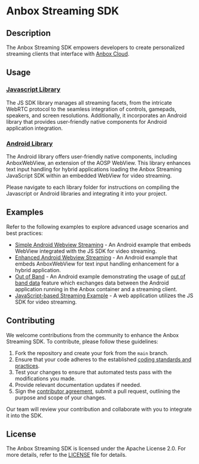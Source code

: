 # Anbox Streaming SDK

## Description

The Anbox Streaming SDK empowers developers to create personalized streaming clients that interface with [Anbox Cloud](https://anbox-cloud.io/).

## Usage

### [Javascript Library](js)

The JS SDK library manages all streaming facets, from the intricate WebRTC protocol to the seamless integration of controls, gamepads, speakers, and screen resolutions. Additionally, it incorporates an Android library that provides user-friendly native components for Android application integration.

### [Android Library](android/anbox_streaming_sdk)

The Android library offers user-friendly native components, including AnboxWebView, an extension of the AOSP WebView. This library enhances text input handling for hybrid applications loading the Anbox Streaming JavaScript SDK within an embedded WebView for video streaming.

Please navigate to each library folder for instructions on compiling the Javascript or Android libraries and integrating it into your project.

## Examples

Refer to the following examples to explore advanced usage scenarios and best practices:

* [Simple Android Webview Streaming](examples/android/webview_streaming) - An Android example that embeds WebView integrated with the JS SDK for video streaming.
* [Enhanced Android Webview Streaming](examples/android/enhanced_webview_streaming) - An Android example that embeds AnboxWebView for text input handling enhancement for a hybrid application.
* [Out of Band](examples/android/out_of_band_v2) - An Android example demonstrating the usage of [out of band data](https://anbox-cloud.io/docs/howto/stream/oob-data#oob-v2) feature which exchanges data between the Android application running in the Anbox container and a streaming client.
* [JavaScript-based Streaming Example](examples/js) - A web application utilizes the JS SDK for video streaming.

## Contributing

We welcome contributions from the community to enhance the Anbox Streaming SDK. To contribute, please follow these guidelines:

1. Fork the repository and create your fork from the `main` branch.
2. Ensure that your code adheres to the established [coding standards and practices](https://ubuntu.com/community/ethos/code-of-conduct).
3. Test your changes to ensure that automated tests pass with the modifications you made.
4. Provide relevant documentation updates if needed.
5. Sign the [contributor agreement](https://ubuntu.com/legal/contributors), submit a pull request, outlining the purpose and scope of your changes.

Our team will review your contribution and collaborate with you to integrate it into the SDK.

## License

The Anbox Streaming SDK is licensed under the Apache License 2.0. For more details, refer to the [LICENSE](LICENSE) file for details.
